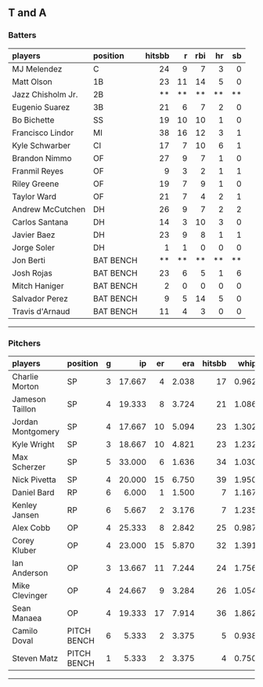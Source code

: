 ## T and A

### Batters

 
|players           |position  | hitsbb|  r| rbi| hr| sb| 
|:-----------------|:---------|------:|--:|---:|--:|--:| 
|MJ Melendez       |C         |     24|  9|   7|  3|  0| 
|Matt Olson        |1B        |     23| 11|  14|  5|  0| 
|Jazz Chisholm Jr. |2B        |     **| **|  **| **| **| 
|Eugenio Suarez    |3B        |     21|  6|   7|  2|  0| 
|Bo Bichette       |SS        |     19| 10|  10|  1|  0| 
|Francisco Lindor  |MI        |     38| 16|  12|  3|  1| 
|Kyle Schwarber    |CI        |     17|  7|  10|  6|  1| 
|Brandon Nimmo     |OF        |     27|  9|   7|  1|  0| 
|Franmil Reyes     |OF        |      9|  3|   2|  1|  1| 
|Riley Greene      |OF        |     19|  7|   9|  1|  0| 
|Taylor Ward       |OF        |     21|  7|   4|  2|  1| 
|Andrew McCutchen  |DH        |     26|  9|   7|  2|  2| 
|Carlos Santana    |DH        |     14|  3|  10|  3|  0| 
|Javier Baez       |DH        |     23|  9|   8|  1|  1| 
|Jorge Soler       |DH        |      1|  1|   0|  0|  0| 
|Jon Berti         |BAT BENCH |     **| **|  **| **| **| 
|Josh Rojas        |BAT BENCH |     23|  6|   5|  1|  6| 
|Mitch Haniger     |BAT BENCH |      2|  0|   0|  0|  0| 
|Salvador Perez    |BAT BENCH |      9|  5|  14|  5|  0| 
|Travis d'Arnaud   |BAT BENCH |     11|  4|   3|  0|  0| 


* * *

### Pitchers

 
|players           |position    |  g|     ip| er|   era| hitsbb|  whip| so|  w| sv| 
|:-----------------|:-----------|--:|------:|--:|-----:|------:|-----:|--:|--:|--:| 
|Charlie Morton    |SP          |  3| 17.667|  4| 2.038|     17| 0.962| 20|  0|  0| 
|Jameson Taillon   |SP          |  4| 19.333|  8| 3.724|     21| 1.086| 21|  1|  0| 
|Jordan Montgomery |SP          |  4| 17.667| 10| 5.094|     23| 1.302| 18|  1|  0| 
|Kyle Wright       |SP          |  3| 18.667| 10| 4.821|     23| 1.232| 17|  2|  0| 
|Max Scherzer      |SP          |  5| 33.000|  6| 1.636|     34| 1.030| 41|  2|  0| 
|Nick Pivetta      |SP          |  4| 20.000| 15| 6.750|     39| 1.950| 19|  0|  0| 
|Daniel Bard       |RP          |  6|  6.000|  1| 1.500|      7| 1.167|  4|  0|  4| 
|Kenley Jansen     |RP          |  6|  5.667|  2| 3.176|      7| 1.235|  6|  1|  3| 
|Alex Cobb         |OP          |  4| 25.333|  8| 2.842|     25| 0.987| 30|  0|  0| 
|Corey Kluber      |OP          |  4| 23.000| 15| 5.870|     32| 1.391| 20|  2|  0| 
|Ian Anderson      |OP          |  3| 13.667| 11| 7.244|     24| 1.756| 14|  1|  0| 
|Mike Clevinger    |OP          |  4| 24.667|  9| 3.284|     26| 1.054| 22|  1|  0| 
|Sean Manaea       |OP          |  4| 19.333| 17| 7.914|     36| 1.862| 21|  2|  0| 
|Camilo Doval      |PITCH BENCH |  6|  5.333|  2| 3.375|      5| 0.938|  9|  0|  1| 
|Steven Matz       |PITCH BENCH |  1|  5.333|  2| 3.375|      4| 0.750|  7|  1|  0| 


* * *


